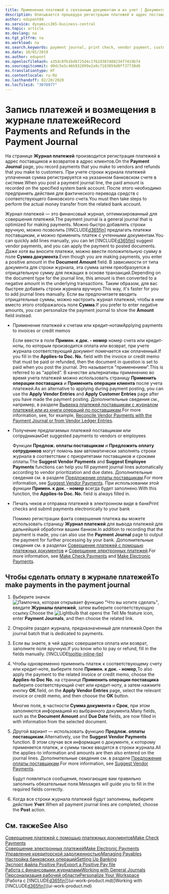 ```yaml
---
title: Применение платежей к связанным документам и их учет | Документация Майкрософт
description: Описывается процедура регистрации платежей в адрес поставщиков и возвратов в адрес клиентов.
author: edupont04
ms.service: dynamics365-business-central
ms.topic: article
ms.devlang: na
ms.tgt_pltfrm: na
ms.workload: na
ms.search.keywords: payment journal, print check, vendor payment, customer refund, creditor, debt, balance due, AP
ms.date: 10/01/2019
ms.author: edupont
ms.openlocfilehash: a35dc8fb1bd6725d4c1f62d387408234f7419b74
ms.sourcegitcommit: d0dc5e5c46b932899e2a9c7183959d0ff37738d6
ms.translationtype: HT
ms.contentlocale: ru-RU
ms.lasthandoff: 02/20/2020
ms.locfileid: "3076977"
---
```

# <a name="record-payments-and-refunds-in-the-payment-journal"></a><span data-ttu-id="296fa-103">Запись платежей и возмещения в журнале платежей</span><span class="sxs-lookup"><span data-stu-id="296fa-103">Record Payments and Refunds in the Payment Journal</span></span>

<span data-ttu-id="296fa-104">На странице **Журнал платежей** производится регистрация платежей в адрес поставщиков и возвратов в адрес клиентов.</span><span class="sxs-lookup"><span data-stu-id="296fa-104">On the **Payment Journal** page, you record payments that you make to vendors and refunds that you make to customers.</span></span> <span data-ttu-id="296fa-105">При учете строки журнала платежей уплаченная сумма регистрируется на указанном банковском счете в системе.</span><span class="sxs-lookup"><span data-stu-id="296fa-105">When you post a payment journal line, the paid amount is recorded on the specified system bank account.</span></span> <span data-ttu-id="296fa-106">После этого необходимо предпринять действия для фактического перевода средств с соответствующего банковского счета.</span><span class="sxs-lookup"><span data-stu-id="296fa-106">You must then take steps to perform the actual money transfer from the related bank account.</span></span>  

<span data-ttu-id="296fa-107">Журнал платежей — это финансовый журнал, оптимизированный для совершения платежей.</span><span class="sxs-lookup"><span data-stu-id="296fa-107">The payment journal is a general journal that is optimized for making payments.</span></span> <span data-ttu-id="296fa-108">Можно быстро добавлять строки вручную, можно позволить [!INCLUDE[d365fin](includes/d365fin_md.md)] предлагать платежи поставщикам, и можно применить платеж с учтенными документам.</span><span class="sxs-lookup"><span data-stu-id="296fa-108">You can quickly add lines manually, you can let [!INCLUDE[d365fin](includes/d365fin_md.md)] suggest vendor payments, and you can apply the payment to posted documents.</span></span> <span data-ttu-id="296fa-109">Даже хотя вы вносите платежи, можно ввести положительную сумму в поле **Сумма документа**.</span><span class="sxs-lookup"><span data-stu-id="296fa-109">Even though you are making payments, you enter a positive amount in the **Document Amount** field.</span></span> <span data-ttu-id="296fa-110">В зависимости от типа документа для строки журнала, эта сумма затем преобразуется в отрицательную сумму для лежащих в основе транзакций.</span><span class="sxs-lookup"><span data-stu-id="296fa-110">Depending on the document type for the journal line, this amount is then converted to a negative amount in the underlying transactions.</span></span> <span data-ttu-id="296fa-111">Таким образом, для вас быстрее добавить строки журнала вручную.</span><span class="sxs-lookup"><span data-stu-id="296fa-111">This way, it's faster for you to add journal lines manually.</span></span> <span data-ttu-id="296fa-112">Если вы предпочитаете вводить отрицательные суммы, можно настроить журнал платежей, чтобы в нем вместо этого отображалось поле **Сумма**.</span><span class="sxs-lookup"><span data-stu-id="296fa-112">If you prefer to enter negative amounts, you can personalize the payment journal to show the **Amount** field instead.</span></span>  

- <span data-ttu-id="296fa-113">Применение платежей к счетам или кредит-нотам</span><span class="sxs-lookup"><span data-stu-id="296fa-113">Applying payments to invoices or credit memos</span></span>

    <span data-ttu-id="296fa-114">Если ввести в поле **Примен. к док. - номер** номер счета или кредит-ноты, по которым производится оплата или возврат, при учете журнала соответствующий документ помечается как оплаченный.</span><span class="sxs-lookup"><span data-stu-id="296fa-114">If you fill in the **Applies-to Doc. No.** field with the invoice or credit memo that must be paid or refunded, then the document in question is set to paid when you post the journal.</span></span> <span data-ttu-id="296fa-115">Это называется "применением".</span><span class="sxs-lookup"><span data-stu-id="296fa-115">This is referred to as "applied".</span></span> <span data-ttu-id="296fa-116">В качестве альтернативы применению во время учета платежей можно использовать страницу **Применить операции поставщика** и **Применить операции клиента** после учета платежей.</span><span class="sxs-lookup"><span data-stu-id="296fa-116">As an alternative to applying during payment posting, you can use the **Apply Vendor Entries** and **Apply Customer Entries** page after you have made the payment posting.</span></span> <span data-ttu-id="296fa-117">Дополнительные сведения см., например, в разделе [Выверка платежей поставщикам с журналом платежей или из книги операций по поставщикам](payables-how-apply-purchase-transactions-manually.md).</span><span class="sxs-lookup"><span data-stu-id="296fa-117">For more information, see, for example, [Reconcile Vendor Payments with the Payment Journal or from Vendor Ledger Entries](payables-how-apply-purchase-transactions-manually.md).</span></span>  

- <span data-ttu-id="296fa-118">Получение предлагаемых платежей поставщикам или сотрудникам</span><span class="sxs-lookup"><span data-stu-id="296fa-118">Get suggested payments to vendors or employees</span></span>

    <span data-ttu-id="296fa-119">Функции **Предлож. оплаты поставщикам** и **Предложить оплату сотрудников** могут помочь вам автоматически заполнять строки журнала в соответствии с приоритетами поставщиков и сроками оплаты.</span><span class="sxs-lookup"><span data-stu-id="296fa-119">The **Suggest Vendor Payments** and **Suggest Employee Payments** functions can help you fill payment journal lines automatically according to vendor prioritization and due dates.</span></span> <span data-ttu-id="296fa-120">Дополнительные сведения см. в разделе [Предложение оплаты поставщикам](payables-how-suggest-vendor-payments.md).</span><span class="sxs-lookup"><span data-stu-id="296fa-120">For more information, see [Suggest Vendor Payments](payables-how-suggest-vendor-payments.md).</span></span> <span data-ttu-id="296fa-121">При использовании этой функции **Примен. к док. - номер** всегда будет заполнено.</span><span class="sxs-lookup"><span data-stu-id="296fa-121">With this function, the **Applies-to Doc. No.** field is always filled in.</span></span>  

- <span data-ttu-id="296fa-122">Печать чеков и отправка платежей в электронном виде в банк</span><span class="sxs-lookup"><span data-stu-id="296fa-122">Print checks and submit payments electronically to your bank</span></span>

    <span data-ttu-id="296fa-123">Помимо регистрации факта совершения платежа вы можете использовать страницу **Журнал платежей** для вывода платежей для дальнейшей обработки вашим банком.</span><span class="sxs-lookup"><span data-stu-id="296fa-123">In addition to recording that the payment is made, you can also use the **Payment Journal** page to output the payment for further processing by your bank.</span></span> <span data-ttu-id="296fa-124">Дополнительные сведения см. в разделах [Совершение платежей с помощью платежных документов](payables-how-work-checks.md) и [Совершение электронных платежей](finance-make-payments-with-bank-data-conversion-service-or-sepa-credit-transfer.md#exporting-payments-to-a-bank-file).</span><span class="sxs-lookup"><span data-stu-id="296fa-124">For more information, see [Make Check Payments](payables-how-work-checks.md) and [Make Electronic Payments](finance-make-payments-with-bank-data-conversion-service-or-sepa-credit-transfer.md#exporting-payments-to-a-bank-file).</span></span>  

## <a name="to-make-payments-in-the-payment-journal"></a><span data-ttu-id="296fa-125">Чтобы сделать оплату в журнале платежей</span><span class="sxs-lookup"><span data-stu-id="296fa-125">To make payments in the payment journal</span></span>

1. <span data-ttu-id="296fa-126">Выберите значок ![Лампочка, которая открывает функцию "Что вы хотите сделать"](media/ui-search/search_small.png "Что вы хотите сделать"), введите **Журналы платежей**, затем выберите соответствующую ссылку.</span><span class="sxs-lookup"><span data-stu-id="296fa-126">Choose the ![Lightbulb that opens the Tell Me feature](media/ui-search/search_small.png "Tell me what you want to do") icon, enter **Payment Journals**, and then choose the related link.</span></span>
2. <span data-ttu-id="296fa-127">Откройте раздел журнала, предназначенный для платежей.</span><span class="sxs-lookup"><span data-stu-id="296fa-127">Open the journal batch that is dedicated to payments.</span></span>
3. <span data-ttu-id="296fa-128">Если вы знаете, в чей адрес совершается оплата или возврат, заполните поля вручную.</span><span class="sxs-lookup"><span data-stu-id="296fa-128">If you know who to pay or refund, fill in the fields manually.</span></span> [!INCLUDE[tooltip-inline-tip](includes/tooltip-inline-tip_md.md)]
4. <span data-ttu-id="296fa-129">Чтобы одновременно применить платеж к соответствующему счету или кредит-ноте, выберите поле **Примен. к док. - номер**,</span><span class="sxs-lookup"><span data-stu-id="296fa-129">To also apply the payment to the related invoice or credit memo, choose the **Applies-to Doc No.**</span></span> <span data-ttu-id="296fa-130">на странице **Применить операции поставщика** выберите соответствующий счет или кредит-ноту, а затем нажмите кнопку **ОК**.</span><span class="sxs-lookup"><span data-stu-id="296fa-130">field, on the **Apply Vendor Entries** page, select the relevant invoice or credit memo, and then choose the **OK** button.</span></span>

    <span data-ttu-id="296fa-131">Многие поля, в частности **Сумма документа** и **Срок**, при этом заполняются информацией из выбранного документа.</span><span class="sxs-lookup"><span data-stu-id="296fa-131">Many fields, such as the **Document Amount** and **Due Date** fields, are now filled in with information from the selected document.</span></span>
5. <span data-ttu-id="296fa-132">Другой вариант — использовать функцию **Предлож. оплаты поставщикам**.</span><span class="sxs-lookup"><span data-stu-id="296fa-132">Alternatively, use the **Suggest Vendor Payments** function.</span></span> <span data-ttu-id="296fa-133">В этом случае вся информация о документе, к которому применяется платеж, и суммы также вводятся в строки журнала.</span><span class="sxs-lookup"><span data-stu-id="296fa-133">All the applies-to information and amounts are then also entered on the journal lines.</span></span> <span data-ttu-id="296fa-134">Дополнительные сведения см. в разделе [Предложение оплаты поставщикам](payables-how-suggest-vendor-payments.md).</span><span class="sxs-lookup"><span data-stu-id="296fa-134">For more information, see [Suggest Vendor Payments](payables-how-suggest-vendor-payments.md).</span></span>

    <span data-ttu-id="296fa-135">Будут появляться сообщения, помогающие вам правильно заполнить обязательные поля.</span><span class="sxs-lookup"><span data-stu-id="296fa-135">Messages will guide you to fill in the required fields correctly.</span></span>
6.  <span data-ttu-id="296fa-136">Когда все строки журнала платежей будут заполнены, выберите действие **Учет**.</span><span class="sxs-lookup"><span data-stu-id="296fa-136">When all payment journal lines are completed, choose the **Post** action.</span></span>

## <a name="see-also"></a><span data-ttu-id="296fa-137">См. также</span><span class="sxs-lookup"><span data-stu-id="296fa-137">See Also</span></span>
[<span data-ttu-id="296fa-138">Совершение платежей с помощью платежных документов</span><span class="sxs-lookup"><span data-stu-id="296fa-138">Make Check Payments</span></span>](payables-how-work-checks.md)  
[<span data-ttu-id="296fa-139">Совершение электронных платежей</span><span class="sxs-lookup"><span data-stu-id="296fa-139">Make Electronic Payments</span></span>](finance-make-payments-with-bank-data-conversion-service-or-sepa-credit-transfer.md#exporting-payments-to-a-bank-file)  
[<span data-ttu-id="296fa-140">Управление кредиторской задолженностью</span><span class="sxs-lookup"><span data-stu-id="296fa-140">Managing Payables</span></span>](payables-manage-payables.md)  
[<span data-ttu-id="296fa-141">Настройка банковских операций</span><span class="sxs-lookup"><span data-stu-id="296fa-141">Setting Up Banking</span></span>](bank-setup-banking.md)  
[<span data-ttu-id="296fa-142">Экспорт файла Positive Pay</span><span class="sxs-lookup"><span data-stu-id="296fa-142">Export a Positive Pay file</span></span>](finance-how-positive-pay.md)  
[<span data-ttu-id="296fa-143">Работа с финансовыми журналами</span><span class="sxs-lookup"><span data-stu-id="296fa-143">Working with General Journals</span></span>](ui-work-general-journals.md)  
[<span data-ttu-id="296fa-144">Персонализация рабочей области</span><span class="sxs-lookup"><span data-stu-id="296fa-144">Personalize Your Workspace</span></span>](ui-personalization-user.md)  
<span data-ttu-id="296fa-145">[Работа с [!INCLUDE[d365fin](includes/d365fin_md.md)]](ui-work-product.md)</span><span class="sxs-lookup"><span data-stu-id="296fa-145">[Working with [!INCLUDE[d365fin](includes/d365fin_md.md)]](ui-work-product.md)</span></span>  
